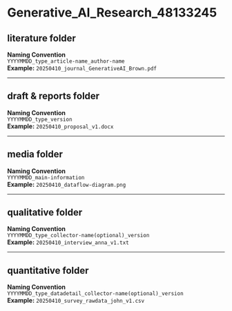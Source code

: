 # Generative_AI_Research_48133245

## literature folder
**Naming Convention**  
`YYYYMMDD_type_article-name_author-name`  
**Example:** `20250410_journal_GenerativeAI_Brown.pdf`

---

## draft & reports folder
**Naming Convention**  
`YYYYMMDD_type_version`  
**Example:** `20250410_proposal_v1.docx`

---

## media folder
**Naming Convention**  
`YYYYMMDD_main-information`  
**Example:** `20250410_dataflow-diagram.png`

---

## qualitative folder
**Naming Convention**  
`YYYYMMDD_type_collector-name(optional)_version`  
**Example:** `20250410_interview_anna_v1.txt`

---

## quantitative folder
**Naming Convention**  
`YYYYMMDD_type_datadetail_collector-name(optional)_version`  
**Example:** `20250410_survey_rawdata_john_v1.csv`
